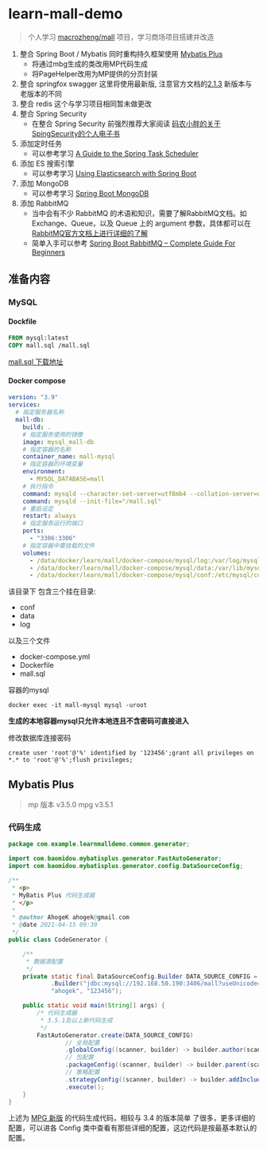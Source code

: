 # learn-mall-demo

> 个人学习 [macrozheng/mall](https://github.com/macrozheng/mall) 项目，学习商场项目搭建并改造

1. 整合 Spring Boot / Mybatis 同时重构持久框架使用 [Mybatis Plus](https://baomidou.com/guide/)
    * 将通过mbg生成的类改用MP代码生成
    * 将PageHelper改用为MP提供的分页封装
2. 整合 springfox swagger 这里将使用最新版,
   注意官方文档的[2.1.3](https://springfox.github.io/springfox/docs/current/#migrating-from-existing-2-x-version) 新版本与老版本的不同
3. 整合 redis 这个与学习项目相同暂未做更改
4. 整合 Spring Security
   * 在整合 Spring Security 前强烈推荐大家阅读 [码农小胖的关于SpingSecurity的个人电子书](https://felord.cn/)
5. 添加定时任务
   * 可以参考学习 [A Guide to the Spring Task Scheduler](https://www.baeldung.com/spring-task-scheduler)
6. 添加 ES 搜索引擎
   * 可以参考学习 [Using Elasticsearch with Spring Boot](https://reflectoring.io/spring-boot-elasticsearch/)
7. 添加 MongoDB
   * 可以参考学习 [Spring Boot MongoDB](https://www.journaldev.com/18156/spring-boot-mongodb)
8. 添加 RabbitMQ
   * 当中会有不少 RabbitMQ 的术语和知识，需要了解RabbitMQ文档。如 Exchange、Queue，以及 Queue 上的 argument 参数，具体都可以在
     [RabbitMQ官方文档上进行详细的了解](https://www.rabbitmq.com/documentation.html)
   * 简单入手可以参考 [Spring Boot RabbitMQ – Complete Guide For Beginners](https://springhow.com/spring-boot-rabbitmq/)

## 准备内容

### MySQL

#### Dockfile

```dockerfile
FROM mysql:latest
COPY mall.sql /mall.sql
```

[mall.sql 下载地址](https://github.com/macrozheng/mall/blob/master/document/sql/mall.sql)

#### Docker compose

```yaml
version: "3.9"
services:
  # 指定服务器名称
  mall-db:
    build: .
    # 指定服务使用的镜像
    image: mysql_mall-db
    # 指定容器的名称
    container_name: mall-mysql
    # 指定容器的环境变量
    environment:
      - MYSQL_DATABASE=mall
    # 执行指令
    command: mysqld --character-set-server=utf8mb4 --collation-server=utf8mb4_unicode_ci
    command: mysqld --init-file="/mall.sql"
    # 重启设定
    restart: always
    # 指定服务运行的端口
    ports:
      - "3306:3306"
    # 指定容器中要挂载的文件
    volumes:
      - /data/docker/learn/mall/docker-compose/mysql/log:/var/log/mysql
      - /data/docker/learn/mall/docker-compose/mysql/data:/var/lib/mysql
      - /data/docker/learn/mall/docker-compose/mysql/conf:/etc/mysql/conf.d
```

该目录下 包含三个挂在目录:

* conf
* data
* log

以及三个文件

* docker-compose.yml
* Dockerfile
* mall.sql

容器的mysql

``docker exec -it mall-mysql mysql -uroot``

**生成的本地容器mysql只允许本地连且不含密码可直接进入**

修改数据库连接密码

``create user 'root'@'%' identified by '123456';grant all privileges on *.* to 'root'@'%';flush privileges;``

## Mybatis Plus

> mp 版本 v3.5.0 mpg v3.5.1

### 代码生成

```java
package com.example.learnmalldemo.common.generator;

import com.baomidou.mybatisplus.generator.FastAutoGenerator;
import com.baomidou.mybatisplus.generator.config.DataSourceConfig;

/**
 * <p>
 * MyBatis Plus 代码生成器
 * </p>
 *
 * @author AhogeK ahogek@gmail.com
 * @date 2021-04-15 09:30
 */
public class CodeGenerator {

    /**
     * 数据源配置
     */
    private static final DataSourceConfig.Builder DATA_SOURCE_CONFIG = new DataSourceConfig
            .Builder("jdbc:mysql://192.168.50.190:3406/mall?useUnicode=true&useSSL=false&characterEncoding=utf8",
            "ahogek", "123456");

    public static void main(String[] args) {
        /* 代码生成器
         * 3.5.1及以上新代码生成
         */
        FastAutoGenerator.create(DATA_SOURCE_CONFIG)
                // 全局配置
                .globalConfig((scanner, builder) -> builder.author(scanner.apply("请输入作者名称？")).fileOverride())
                // 包配置
                .packageConfig((scanner, builder) -> builder.parent(scanner.apply("请输入包名？")))
                // 策略配置
                .strategyConfig((scanner, builder) -> builder.addInclude(scanner.apply("请输入包含的表名？").split(",")))
                .execute();
    }
}
```

上述为 [MPG 新版](https://baomidou.com/pages/779a6e/#%E5%BF%AB%E9%80%9F%E5%85%A5%E9%97%A8) 的代码生成代码，相较与 3.4 的版本简单
了很多，更多详细的配置，可以进各 Config 类中查看有那些详细的配置，这边代码是按最基本默认的配置。